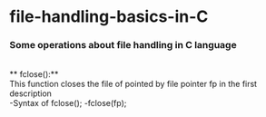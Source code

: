 # file-handling-basics-in-C
### Some operations about file handling in C language
<br>
** fclose():**
<br>
This function closes the file of pointed by file pointer fp in the first description
<br>
-Syntax of fclose();
-fclose(fp);
	   	
